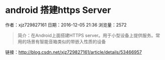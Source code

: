 # android 搭建https Server
作者：xjz729827161
日期：2016-12-05 21:36
浏览量：2572
> 简介：在Android上面搭建HTTPS server。用于小型设备上提供服务。常用的场景有智能音箱类似的带嵌入性质的设备

 链接：http://blog.csdn.net/xjz729827161/article/details/53466957
